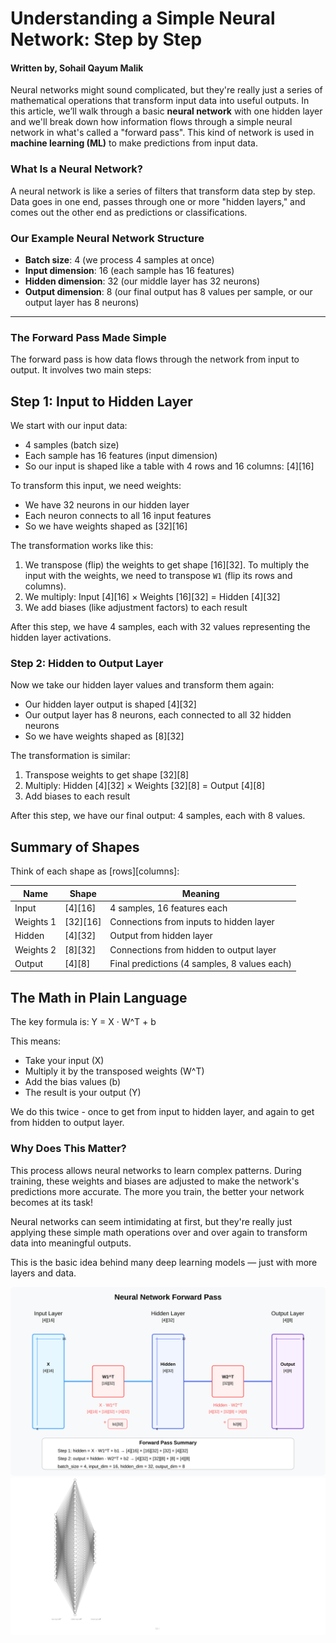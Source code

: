 # Understanding a Simple Neural Network: Step by Step
#### Written by, Sohail Qayum Malik

Neural networks might sound complicated, but they're really just a series of mathematical operations that transform input data into useful outputs. In this article, we’ll walk through a basic **neural network** with one hidden layer and we'll break down how information flows through a simple neural network in what's called a "forward pass". This kind of network is used in **machine learning (ML)** to make predictions from input data.

### What Is a Neural Network?

A neural network is like a series of filters that transform data step by step. Data goes in one end, passes through one or more "hidden layers," and comes out the other end as predictions or classifications.

### Our Example Neural Network Structure

- **Batch size**: 4 (we process 4 samples at once)
- **Input dimension**: 16 (each sample has 16 features)
- **Hidden dimension**: 32 (our middle layer has 32 neurons)
- **Output dimension**: 8 (our final output has 8 values per sample, or our output layer has 8 neurons)

---

### The Forward Pass Made Simple

The forward pass is how data flows through the network from input to output. It involves two main steps:


## Step 1: Input to Hidden Layer

We start with our input data:

- 4 samples (batch size)
- Each sample has 16 features (input dimension)
- So our input is shaped like a table with 4 rows and 16 columns: [4][16]

To transform this input, we need weights:
- We have 32 neurons in our hidden layer
- Each neuron connects to all 16 input features
- So we have weights shaped as [32][16]

The transformation works like this:
1. We transpose (flip) the weights to get shape [16][32]. To multiply the input with the weights, we need to transpose `W1` (flip its rows and columns).
2. We multiply: Input [4][16] × Weights [16][32] = Hidden [4][32]
3. We add biases (like adjustment factors) to each result

After this step, we have 4 samples, each with 32 values representing the hidden layer activations.

### Step 2: Hidden to Output Layer

Now we take our hidden layer values and transform them again:
- Our hidden layer output is shaped [4][32]
- Our output layer has 8 neurons, each connected to all 32 hidden neurons
- So we have weights shaped as [8][32]

The transformation is similar:
1. Transpose weights to get shape [32][8]
2. Multiply: Hidden [4][32] × Weights [32][8] = Output [4][8]
3. Add biases to each result

After this step, we have our final output: 4 samples, each with 8 values.

## Summary of Shapes

Think of each shape as [rows][columns]:

| Name | Shape | Meaning |
|------|-------|---------|
| Input | [4][16] | 4 samples, 16 features each |
| Weights 1 | [32][16] | Connections from inputs to hidden layer |
| Hidden | [4][32] | Output from hidden layer |
| Weights 2 | [8][32] | Connections from hidden to output layer |
| Output | [4][8] | Final predictions (4 samples, 8 values each) |

## The Math in Plain Language

The key formula is: Y = X · W^T + b

This means:
- Take your input (X)
- Multiply it by the transposed weights (W^T)
- Add the bias values (b)
- The result is your output (Y)

We do this twice - once to get from input to hidden layer, and again to get from hidden to output layer.

### Why Does This Matter?

This process allows neural networks to learn complex patterns. During training, these weights and biases are adjusted to make the network's predictions more accurate. The more you train, the better your network becomes at its task!

Neural networks can seem intimidating at first, but they're really just applying these simple math operations over and over again to transform data into meaningful outputs.

This is the basic idea behind many deep learning models — just with more layers and data.

![NN](https://github.com/KHAAdotPK/MachineLearning/blob/main/neural_network_diagram.svg)
![NN](https://github.com/KHAAdotPK/MachineLearning/blob/main/nn.png)
